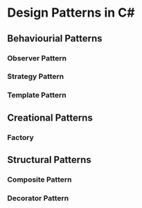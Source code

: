 # Design Patterns in C#

## Behaviourial Patterns

### Observer Pattern

### Strategy Pattern

### Template Pattern

## Creational Patterns

### Factory

## Structural Patterns

### Composite Pattern

### Decorator Pattern